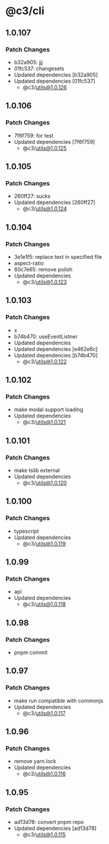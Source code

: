 # @c3/cli

## 1.0.107

### Patch Changes

- b32a905: jjj
- 01fc537: changesets
- Updated dependencies [b32a905]
- Updated dependencies [01fc537]
  - @c3/utils@1.0.126

## 1.0.106

### Patch Changes

- 7f6f759: for test
- Updated dependencies [7f6f759]
  - @c3/utils@1.0.125

## 1.0.105

### Patch Changes

- 260ff27: sucks
- Updated dependencies [260ff27]
  - @c3/utils@1.0.124

## 1.0.104

### Patch Changes

- 3e1e1f5: replace text in specified file
- aspect-ratio
- 60c7e65: remove polish
- Updated dependencies
  - @c3/utils@1.0.123

## 1.0.103

### Patch Changes

- x
- b74b470: useEventListner
- Updated dependencies
- Updated dependencies [e462e6c]
- Updated dependencies [b74b470]
  - @c3/utils@1.0.122

## 1.0.102

### Patch Changes

- make modal support loading
- Updated dependencies
  - @c3/utils@1.0.121

## 1.0.101

### Patch Changes

- make tslib external
- Updated dependencies
  - @c3/utils@1.0.120

## 1.0.100

### Patch Changes

- typescript
- Updated dependencies
  - @c3/utils@1.0.119

## 1.0.99

### Patch Changes

- api
- Updated dependencies
  - @c3/utils@1.0.118

## 1.0.98

### Patch Changes

- pnpm commit

## 1.0.97

### Patch Changes

- make run compatible with commonjs
- Updated dependencies
  - @c3/utils@1.0.117

## 1.0.96

### Patch Changes

- remove yarn.lock
- Updated dependencies
  - @c3/utils@1.0.116

## 1.0.95

### Patch Changes

- ad13d78: convert pnpm repo
- Updated dependencies [ad13d78]
  - @c3/utils@1.0.115
